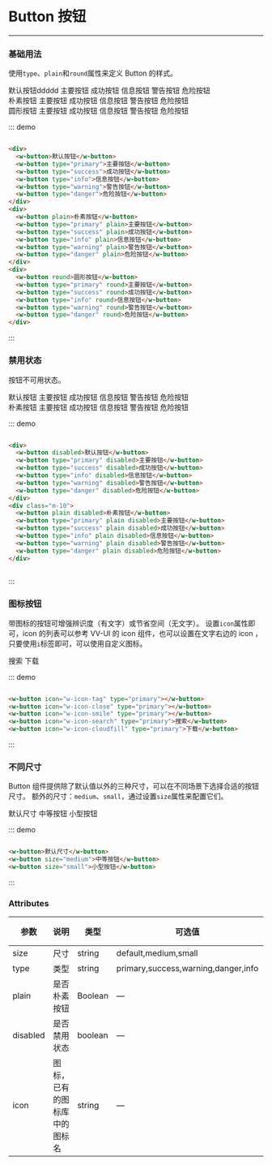 # Button 按钮
----
### 基础用法
使用```type```、```plain```和```round```属性来定义 Button 的样式。

<div class="demo-block">
  <div>
    <w-button>默认按钮ddddd</w-button>
    <w-button type="primary">主要按钮</w-button>
    <w-button type="success">成功按钮</w-button>
    <w-button type="info">信息按钮</w-button>
    <w-button type="warning">警告按钮</w-button>
    <w-button type="danger">危险按钮</w-button>
  </div>
  <div class="m-10">
    <w-button plain>朴素按钮</w-button>
    <w-button type="primary" plain>主要按钮</w-button>
    <w-button type="success" plain>成功按钮</w-button>
    <w-button type="info" plain>信息按钮</w-button>
    <w-button type="warning" plain>警告按钮</w-button>
    <w-button type="danger" plain>危险按钮</w-button>
  </div>
  <div class="m-10">
    <w-button round>圆形按钮</w-button>
    <w-button type="primary" round>主要按钮</w-button>
    <w-button type="success" round>成功按钮</w-button>
    <w-button type="info" round>信息按钮</w-button>
    <w-button type="warning" round>警告按钮</w-button>
    <w-button type="danger" round>危险按钮</w-button>
  </div>
</div>

::: demo
```html

<div>
  <w-button>默认按钮</w-button>
  <w-button type="primary">主要按钮</w-button>
  <w-button type="success">成功按钮</w-button>
  <w-button type="info">信息按钮</w-button>
  <w-button type="warning">警告按钮</w-button>
  <w-button type="danger">危险按钮</w-button>
</div>
<div>
  <w-button plain>朴素按钮</w-button>
  <w-button type="primary" plain>主要按钮</w-button>
  <w-button type="success" plain>成功按钮</w-button>
  <w-button type="info" plain>信息按钮</w-button>
  <w-button type="warning" plain>警告按钮</w-button>
  <w-button type="danger" plain>危险按钮</w-button>
</div>
<div>
  <w-button round>圆形按钮</w-button>
  <w-button type="primary" round>主要按钮</w-button>
  <w-button type="success" round>成功按钮</w-button>
  <w-button type="info" round>信息按钮</w-button>
  <w-button type="warning" round>警告按钮</w-button>
  <w-button type="danger" round>危险按钮</w-button>
</div>

```
:::

### 禁用状态

按钮不可用状态。

<div class="demo-block">
  <div>
    <w-button disabled>默认按钮</w-button>
    <w-button type="primary" disabled>主要按钮</w-button>
    <w-button type="success" disabled>成功按钮</w-button>
    <w-button type="info" disabled>信息按钮</w-button>
    <w-button type="warning" disabled>警告按钮</w-button>
    <w-button type="danger" disabled>危险按钮</w-button>
  </div>
  <div class="m-10">
    <w-button plain disabled>朴素按钮</w-button>
    <w-button type="primary" plain disabled>主要按钮</w-button>
    <w-button type="success" plain disabled>成功按钮</w-button>
    <w-button type="info" plain disabled>信息按钮</w-button>
    <w-button type="warning" plain disabled>警告按钮</w-button>
    <w-button type="danger" plain disabled>危险按钮</w-button>
  </div>
</div>

::: demo
```html

<div>
  <w-button disabled>默认按钮</w-button>
  <w-button type="primary" disabled>主要按钮</w-button>
  <w-button type="success" disabled>成功按钮</w-button>
  <w-button type="info" disabled>信息按钮</w-button>
  <w-button type="warning" disabled>警告按钮</w-button>
  <w-button type="danger" disabled>危险按钮</w-button>
</div>
<div class="m-10">
  <w-button plain disabled>朴素按钮</w-button>
  <w-button type="primary" plain disabled>主要按钮</w-button>
  <w-button type="success" plain disabled>成功按钮</w-button>
  <w-button type="info" plain disabled>信息按钮</w-button>
  <w-button type="warning" plain disabled>警告按钮</w-button>
  <w-button type="danger" plain disabled>危险按钮</w-button>
</div>
  
```
:::

### 图标按钮
带图标的按钮可增强辨识度（有文字）或节省空间（无文字）。
设置```icon```属性即可，icon 的列表可以参考 VV-UI 的 icon 组件，也可以设置在文字右边的 icon ，只要使用```i```标签即可，可以使用自定义图标。
<div class="demo-block">
  <w-button icon="w-icon-tag" type="primary"></w-button>
  <w-button icon="w-icon-close" type="primary"></w-button>
  <w-button icon="w-icon-smile" type="primary"></w-button>
  <w-button icon="w-icon-search" type="primary">搜索</w-button>
  <w-button icon="w-icon-cloudfill" type="primary">下载</w-button>
</div>

::: demo
```html

<w-button icon="w-icon-tag" type="primary"></w-button>
<w-button icon="w-icon-close" type="primary"></w-button>
<w-button icon="w-icon-smile" type="primary"></w-button>
<w-button icon="w-icon-search" type="primary">搜索</w-button>
<w-button icon="w-icon-cloudfill" type="primary">下载</w-button>

```
:::


### 不同尺寸

Button 组件提供除了默认值以外的三种尺寸，可以在不同场景下选择合适的按钮尺寸。
额外的尺寸：```medium```、```small```，通过设置```size```属性来配置它们。
<div class="demo-block">
  <w-button>默认尺寸</w-button>
  <w-button size="medium">中等按钮</w-button>
  <w-button size="small">小型按钮</w-button>
</div>

::: demo
```html

<w-button>默认尺寸</w-button>
<w-button size="medium">中等按钮</w-button>
<w-button size="small">小型按钮</w-button>

```
:::

### Attributes
| 参数      | 说明    | 类型      | 可选值       | 默认值   |
|---------- |-------- |---------- |-------------  |-------- |
| size     | 尺寸   | string  |   default,medium,small            |    —     |
| type     | 类型   | string    |   primary,success,warning,danger,info |     —    |
| plain     | 是否朴素按钮   | Boolean    | — | false   |
| disabled  | 是否禁用状态    | boolean   | —   | false   |
| icon  | 图标，已有的图标库中的图标名 | string   |  —  |  —  |
